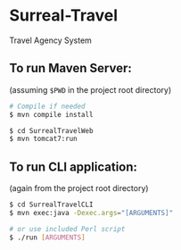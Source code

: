 Surreal-Travel
==============

Travel Agency System

## To run Maven Server:
(assuming ```$PWD``` in the project root directory)
```bash
# Compile if needed
$ mvn compile install

$ cd SurrealTravelWeb
$ mvn tomcat7:run
```

## To run CLI application:
(again from the project root directory)
```bash
$ cd SurrealTravelCLI
$ mvn exec:java -Dexec.args="[ARGUMENTS]"

# or use included Perl script
$ ./run [ARGUMENTS]
```
